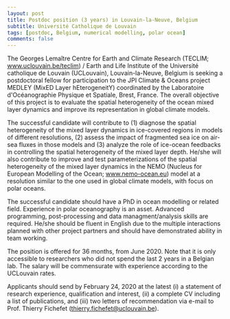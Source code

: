 ```yaml
---
layout: post
title: Postdoc position (3 years) in Louvain-la-Neuve, Belgium
subtitle: Université Catholique de Louvain
tags: [postdoc, Belgium, numerical modelling, polar ocean]
comments: false
---
```


The Georges Lemaître Centre for Earth and Climate Research (TECLIM; www.uclouvain.be/teclim) / Earth and Life Institute of the Université catholique de Louvain (UCLouvain), Louvain-la-Neuve, Belgium is seeking a postdoctoral fellow for participation to the JPI Climate & Oceans project MEDLEY (MixED Layer hEterogeneitY) coordinated by the Laboratoire d'Océanographie Physique et Spatiale, Brest, France. The overall objective of this project is to evaluate the spatial heterogeneity of the ocean mixed layer dynamics and improve its representation in global climate models.

The successful candidate will contribute to (1) diagnose the spatial heterogeneity of the mixed layer dynamics in ice-covered regions in models of different resolutions, (2) assess the impact of fragmented sea ice on air-sea fluxes in those models and (3) analyze the role of ice-ocean feedbacks in controlling the spatial heterogeneity of the mixed layer depth. He/she will also contribute to improve and test parameterizations of the spatial heterogeneity of the mixed layer dynamics in the NEMO (Nucleus for European Modelling of the Ocean; www.nemo-ocean.eu) model at a resolution similar to the one used in global climate models, with focus on polar oceans.

The successful candidate should have a PhD in ocean modelling or related field. Experience in polar oceanography is an asset. Advanced programming, post-processing and data managment/analysis skills are required. He/she should be fluent in English due to the multiple interactions planned with other project partners and should have demonstrated ability in team working.

The position is offered for 36 months, from June 2020. Note that it is only accessible to researchers who did not spend the last 2 years in a Belgian lab. The salary will be commensurate with experience according to the UCLouvain rates.

Applicants should send by February 24, 2020 at the latest (i) a statement of research experience, qualification and interest, (ii) a complete CV including a list of publications, and (iii) two letters of recommendation via e-mail to Prof. Thierry Fichefet (thierry.fichefet@uclouvain.be).
